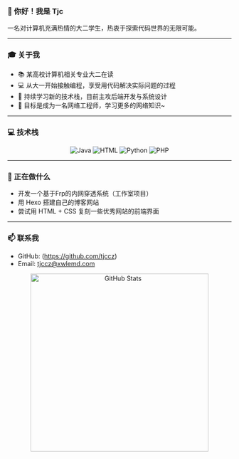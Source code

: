 ### 👋 你好！我是 Tjc
一名对计算机充满热情的大二学生，热衷于探索代码世界的无限可能。

---

### 🎓 关于我
- 📚 某高校计算机相关专业大二在读
- 💻 从大一开始接触编程，享受用代码解决实际问题的过程
- 🌱 持续学习新的技术栈，目前主攻后端开发与系统设计
- 🎯 目标是成为一名网络工程师，学习更多的网络知识~

---

### 💻 技术栈
<!-- 用徽章展示掌握的编程语言，直观且美观 -->
<div align="center">
  <img src="https://img.shields.io/badge/Java-007396?style=for-the-badge&logo=java&logoColor=white" alt="Java">
  <img src="https://img.shields.io/badge/HTML5-E34F26?style=for-the-badge&logo=html5&logoColor=white" alt="HTML">
  <img src="https://img.shields.io/badge/Python-3776AB?style=for-the-badge&logo=python&logoColor=white" alt="Python">
  <img src="https://img.shields.io/badge/PHP-777BB4?style=for-the-badge&logo=php&logoColor=white" alt="PHP">
</div>

---

### 🔭 正在做什么
- 开发一个基于Frp的内网穿透系统（工作室项目）
- 用 Hexo 搭建自己的博客网站
- 尝试用 HTML + CSS 复刻一些优秀网站的前端界面

---

### 📫 联系我
- GitHub: (https://github.com/tjccz)
- Email: tjccz@xwlemd.com

<div align="center">
  <img src="https://github-readme-stats.vercel.app/api?username=Tjccz&show_icons=true&theme=tokyonight" alt="GitHub Stats" width="400">
</div>

<!--
**Tjccz/Tjccz** is a ✨ _special_ ✨ repository because its `README.md` (this file) appears on your GitHub profile.

Here are some ideas to get you started:

- 🔭 I’m currently working on ...
- 🌱 I’m currently learning ...
- 👯 I’m looking to collaborate on ...
- 🤔 I’m looking for help with ...
- 💬 Ask me about ...
- 📫 How to reach me: ...
- 😄 Pronouns: ...
- ⚡ Fun fact: ...
-->
